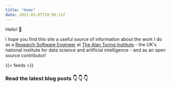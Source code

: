 ```yaml
---
title: "Home"
date: 2021-03-07T19:50:11Z
---
```


Hello! :wave:

I hope you find this site a useful source of information about the work I do as a [Research Software Engineer](https://www.turing.ac.uk/people/researchers/sarah-gibson) at [The Alan Turing Institute](https://www.turing.ac.uk/) - the UK's national institute for data science and artificial intelligence - and as an open source contributor!

{{< feeds >}}

### Read the latest blog posts :point_down: :point_down: :point_down:
